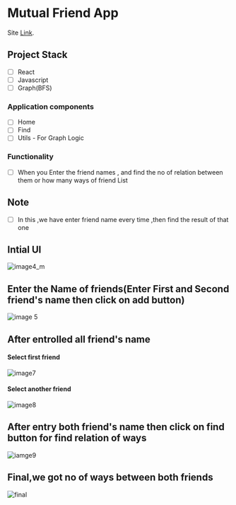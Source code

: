 # Mutual Friend App  

Site [Link](https://raftlabs-matual-friend.vercel.app/).

## Project Stack

-   [ ] React
-   [ ] Javascript
-   [ ] Graph(BFS)

### Application components

-   [ ] Home
-   [ ] Find
-   [ ] Utils - For Graph Logic

### Functionality

-   [ ] When you Enter the friend names , and find the no of relation between them or how many ways of friend List

## Note
-   [ ] In this ,we have enter  friend name every time ,then find the result of that one    

## Intial UI
![image4_m](https://user-images.githubusercontent.com/110331686/211365706-b4e2f31e-2819-46bc-ac5b-71eccc837187.png)

## Enter the Name of friends(Enter First and Second friend's name then click on add button) 
![image 5](https://user-images.githubusercontent.com/110331686/211365908-2912aac4-6146-4d29-8105-8ecc98bb1540.png)

## After entrolled all friend's name
#### Select first friend 
![image7](https://user-images.githubusercontent.com/110331686/211366435-76cef8a7-4464-4d9d-b010-c0f882140c3a.png)

#### Select another friend
![image8](https://user-images.githubusercontent.com/110331686/211366538-00c725b6-583c-4b50-95ca-b4e24c9ea706.png)

## After entry both friend's name then click on find button for find relation of ways
![iamge9](https://user-images.githubusercontent.com/110331686/211367123-ed5038dc-5c8c-426f-8d1b-e20d4f79b1f1.png)

## Final,we got no of ways between both friends
![final](https://user-images.githubusercontent.com/110331686/211367406-0bb8f18b-c69d-4653-a22f-cc38b9026017.png)







